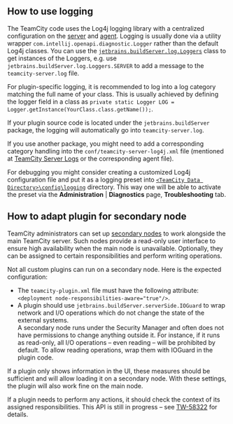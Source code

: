 [//]: # (title: Plugin Development FAQ)
[//]: # (auxiliary-id: Plugin+Development+FAQ.html)

## How to use logging

The TeamCity code uses the Log4j logging library with a centralized configuration on the [server](https://www.jetbrains.com/help/teamcity/?teamcity-server-logs) and [agent](https://www.jetbrains.com/help/teamcity/?viewing-build-agent-logs). Logging is usually done via a utility wrapper `com.intellij.openapi.diagnostic.Logger` rather than the default Log4j classes. You can use the [`jetbrains.buildServer.log.Loggers`](http://javadoc.jetbrains.net/teamcity/openapi/current/jetbrains/buildServer/log/Loggers.html) class to get instances of the Loggers, e.g. use `jetbrains.buildServer.log.Loggers.SERVER` to add a message to the `teamcity-server.log` file.

For plugin\-specific logging, it is recommended to log into a log category matching the full name of your class. This is usually achieved by defining the logger field in a class as `private static Logger LOG = Logger.getInstance(YourClass.class.getName());`.

If your plugin source code is located under the `jetbrains.buildServer` package, the logging will automatically go into `teamcity-server.log`.

If you use another package, you might need to add a corresponding category handling into the `conf/teamcity-server-log4j.xml` file (mentioned at [TeamCity Server Logs](https://www.jetbrains.com/help/teamcity/?teamcity-server-logs) or the corresponding agent file).

For debugging you might consider creating a customized Log4j configuration file and put it as a logging preset into [`<TeamCity Data Directory>\config\logging`](https://www.jetbrains.com/help/teamcity/?teamcity-server-logs) directory. This way one will be able to activate the preset via the __Administration__ | __Diagnostics__ page, __Troubleshooting__ tab.

## How to adapt plugin for secondary node
   
TeamCity administrators can set up [secondary nodes](https://www.jetbrains.com/help/teamcity/configuring-secondary-node.html) to work alongside the main TeamCity server. Such nodes provide a read-only user interface to ensure high availability when the main node is unavailable. Optionally, they can be assigned to certain responsibilities and perform writing operations.

Not all custom plugins can run on a secondary node. Here is the expected configuration:

* The `teamcity-plugin.xml` file must have the following attribute: `<deployment node-responsibilities-aware="true"/>`.
* A plugin should use `jetbrains.buildServer.serverSide.IOGuard` to wrap network and I/O operations which do not change the state of the external systems.   
A secondary node runs under the Security Manager and often does not have permissions to change anything outside it. For instance, if it runs as read-only, all I/O operations – even reading – will be prohibited by default. To allow reading operations, wrap them with IOGuard in the plugin code.   

If a plugin only shows information in the UI, these measures should be sufficient and will allow loading it on a secondary node. With these settings, the plugin will also work fine on the main node.

If a plugin needs to perform any actions, it should check the context of its assigned responsibilities. This API is still in progress – see [TW-58322](https://youtrack.jetbrains.com/issue/TW-58322) for details.


[//]: # (See "Plugin Development FAQd251e83.txt" for more information.)    



